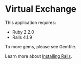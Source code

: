 Virtual Exchange
================

This application requires:

- Ruby 2.2.0
- Rails 4.1.9

To more gems, please see Gemfile.

Learn more about [Installing Rails](http://railsapps.github.io/installing-rails.html).
